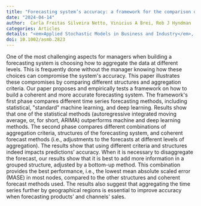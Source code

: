 ```yaml
---
title: "Forecasting system’s accuracy: a framework for the comparison of different structures"
date: "2024-04-14"
author:  Carla Freitas Silveira Netto, Vinicius A Brei, Rob J Hyndman
categories: Articles
details: "<em>Applied Stochastic Models in Business and Industry</em>, 40(2), 462-482"
doi: 10.1002/asmb.2823
---
```


One of the most challenging aspects for managers when building a forecasting system is choosing how to aggregate the data at different levels. This is frequently done without the manager knowing how these choices can compromise the system's accuracy. This paper illustrates these compromises by comparing different structures and aggregation criteria. Our paper proposes and empirically tests a framework on how to build a coherent and more accurate forecasting system. The framework's first phase compares different time series forecasting methods, including statistical, "standard" machine learning, and deep learning. Results show that one of the statistical methods (autoregressive integrated moving average, or, for short, ARIMA) outperforms machine and deep learning methods. The second phase compares different combinations of aggregation criteria, structures of the forecasting system, and coherent forecast methods (i.e., adjustments to the forecasts at different levels of aggregation). The results show that using different criteria and structures indeed impacts predictions’ accuracy. When it is necessary to disaggregate the forecast, our results show that it is best to add more information in a grouped structure, adjusted by a bottom-up method. This combination provides the best performance, i.e., the lowest mean absolute scaled error (MASE) in most nodes, compared to the other structures and coherent forecast methods used. The results also suggest that aggregating the time series further by geographical regions is essential to improve accuracy when forecasting products’ and channels' sales.
